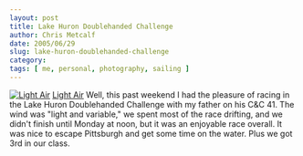 ```yaml
---
layout: post
title: Lake Huron Doublehanded Challenge
author: Chris Metcalf
date: 2005/06/29
slug: lake-huron-doublehanded-challenge
category: 
tags: [ me, personal, photography, sailing ]
---
```


<a href="http://www.flickr.com/photos/chrismetcalf/22386099/" title="Light Air"><img src="http://photos15.flickr.com/22386099_f4523397c8.jpg" alt="Light Air" class="flickrphoto" /></a>
<a href="http://www.flickr.com/photos/chrismetcalf/22386099/" class="photocaption">Light Air</a>
Well, this past weekend I had the pleasure of racing in the Lake Huron Doublehanded Challenge with my father on his C&amp;C 41.
The wind was "light and variable," we spent most of the race drifting, and we didn't finish until Monday at noon, but it was an enjoyable race overall. It was nice to escape Pittsburgh and get some time on the water. Plus we got 3rd in our class.
